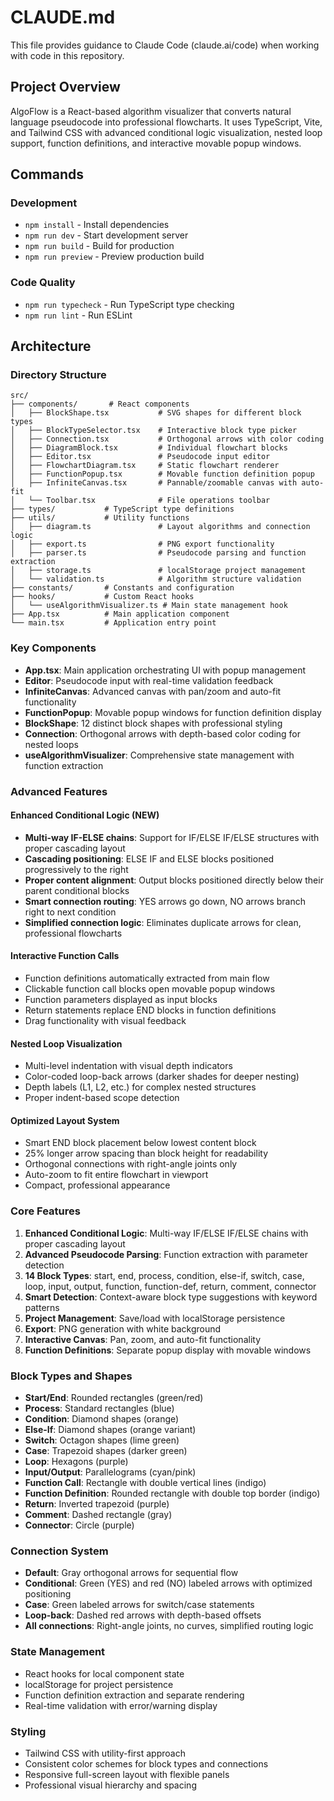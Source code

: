 # CLAUDE.md

This file provides guidance to Claude Code (claude.ai/code) when working with code in this repository.

## Project Overview

AlgoFlow is a React-based algorithm visualizer that converts natural language pseudocode into professional flowcharts. It uses TypeScript, Vite, and Tailwind CSS with advanced conditional logic visualization, nested loop support, function definitions, and interactive movable popup windows.

## Commands

### Development
- `npm install` - Install dependencies
- `npm run dev` - Start development server
- `npm run build` - Build for production
- `npm run preview` - Preview production build

### Code Quality
- `npm run typecheck` - Run TypeScript type checking
- `npm run lint` - Run ESLint

## Architecture

### Directory Structure
```
src/
├── components/       # React components
│   ├── BlockShape.tsx           # SVG shapes for different block types
│   ├── BlockTypeSelector.tsx    # Interactive block type picker
│   ├── Connection.tsx           # Orthogonal arrows with color coding
│   ├── DiagramBlock.tsx         # Individual flowchart blocks
│   ├── Editor.tsx               # Pseudocode input editor
│   ├── FlowchartDiagram.tsx     # Static flowchart renderer
│   ├── FunctionPopup.tsx        # Movable function definition popup
│   ├── InfiniteCanvas.tsx       # Pannable/zoomable canvas with auto-fit
│   └── Toolbar.tsx              # File operations toolbar
├── types/           # TypeScript type definitions
├── utils/           # Utility functions
│   ├── diagram.ts               # Layout algorithms and connection logic
│   ├── export.ts                # PNG export functionality
│   ├── parser.ts                # Pseudocode parsing and function extraction
│   ├── storage.ts               # localStorage project management
│   └── validation.ts            # Algorithm structure validation
├── constants/       # Constants and configuration
├── hooks/           # Custom React hooks
│   └── useAlgorithmVisualizer.ts # Main state management hook
├── App.tsx          # Main application component
└── main.tsx         # Application entry point
```

### Key Components
- **App.tsx**: Main application orchestrating UI with popup management
- **Editor**: Pseudocode input with real-time validation feedback
- **InfiniteCanvas**: Advanced canvas with pan/zoom and auto-fit functionality
- **FunctionPopup**: Movable popup windows for function definition display
- **BlockShape**: 12 distinct block shapes with professional styling
- **Connection**: Orthogonal arrows with depth-based color coding for nested loops
- **useAlgorithmVisualizer**: Comprehensive state management with function extraction

### Advanced Features

#### Enhanced Conditional Logic (NEW)
- **Multi-way IF-ELSE chains**: Support for IF/ELSE IF/ELSE structures with proper cascading layout
- **Cascading positioning**: ELSE IF and ELSE blocks positioned progressively to the right
- **Proper content alignment**: Output blocks positioned directly below their parent conditional blocks
- **Smart connection routing**: YES arrows go down, NO arrows branch right to next condition
- **Simplified connection logic**: Eliminates duplicate arrows for clean, professional flowcharts

#### Interactive Function Calls
- Function definitions automatically extracted from main flow
- Clickable function call blocks open movable popup windows
- Function parameters displayed as input blocks
- Return statements replace END blocks in function definitions
- Drag functionality with visual feedback

#### Nested Loop Visualization
- Multi-level indentation with visual depth indicators
- Color-coded loop-back arrows (darker shades for deeper nesting)
- Depth labels (L1, L2, etc.) for complex nested structures
- Proper indent-based scope detection

#### Optimized Layout System
- Smart END block placement below lowest content block
- 25% longer arrow spacing than block height for readability
- Orthogonal connections with right-angle joints only
- Auto-zoom to fit entire flowchart in viewport
- Compact, professional appearance

### Core Features
1. **Enhanced Conditional Logic**: Multi-way IF/ELSE IF/ELSE chains with proper cascading layout
2. **Advanced Pseudocode Parsing**: Function extraction with parameter detection
3. **14 Block Types**: start, end, process, condition, else-if, switch, case, loop, input, output, function, function-def, return, comment, connector
4. **Smart Detection**: Context-aware block type suggestions with keyword patterns
5. **Project Management**: Save/load with localStorage persistence
6. **Export**: PNG generation with white background
7. **Interactive Canvas**: Pan, zoom, and auto-fit functionality
8. **Function Definitions**: Separate popup display with movable windows

### Block Types and Shapes
- **Start/End**: Rounded rectangles (green/red)
- **Process**: Standard rectangles (blue)
- **Condition**: Diamond shapes (orange)
- **Else-If**: Diamond shapes (orange variant)
- **Switch**: Octagon shapes (lime green)
- **Case**: Trapezoid shapes (darker green)
- **Loop**: Hexagons (purple)
- **Input/Output**: Parallelograms (cyan/pink)
- **Function Call**: Rectangle with double vertical lines (indigo)
- **Function Definition**: Rounded rectangle with double top border (indigo)
- **Return**: Inverted trapezoid (purple)
- **Comment**: Dashed rectangle (gray)
- **Connector**: Circle (purple)

### Connection System
- **Default**: Gray orthogonal arrows for sequential flow
- **Conditional**: Green (YES) and red (NO) labeled arrows with optimized positioning
- **Case**: Green labeled arrows for switch/case statements
- **Loop-back**: Dashed red arrows with depth-based offsets
- **All connections**: Right-angle joints, no curves, simplified routing logic

### State Management
- React hooks for local component state
- localStorage for project persistence
- Function definition extraction and separate rendering
- Real-time validation with error/warning display

### Styling
- Tailwind CSS with utility-first approach
- Consistent color schemes for block types and connections
- Responsive full-screen layout with flexible panels
- Professional visual hierarchy and spacing